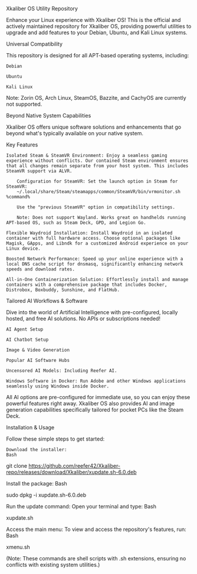 Xkaliber OS Utility Repository

Enhance your Linux experience with Xkaliber OS! This is the official and actively maintained repository for Xkaliber OS, providing powerful utilities to upgrade and add features to your Debian, Ubuntu, and Kali Linux systems.

Universal Compatibility

This repository is designed for all APT-based operating systems, including:

    Debian

    Ubuntu

    Kali Linux

Note: Zorin OS, Arch Linux, SteamOS, Bazzite, and CachyOS are currently not supported.

Beyond Native System Capabilities

Xkaliber OS offers unique software solutions and enhancements that go beyond what's typically available on your native system.

Key Features

    Isolated Steam & SteamVR Environment: Enjoy a seamless gaming experience without conflicts. Our contained Steam environment ensures that all changes remain separate from your host system. This includes SteamVR support via ALVR.

        Configuration for SteamVR: Set the launch option in Steam for SteamVR:
        ~/.local/share/Steam/steamapps/common/SteamVR/bin/vrmonitor.sh %command%

        Use the "previous SteamVR" option in compatibility settings.

        Note: Does not support Wayland. Works great on handhelds running APT-based OS, such as Steam Deck, GPD, and Legion Go.

    Flexible Waydroid Installation: Install Waydroid in an isolated container with full hardware access. Choose optional packages like Magisk, GApps, and Libndk for a customized Android experience on your Linux device.

    Boosted Network Performance: Speed up your online experience with a local DNS cache script for dnsmasq, significantly enhancing network speeds and download rates.

    All-in-One Containerization Solution: Effortlessly install and manage containers with a comprehensive package that includes Docker, Distrobox, Boxbuddy, Sunshine, and FlatHub.

Tailored AI Workflows & Software

Dive into the world of Artificial Intelligence with pre-configured, locally hosted, and free AI solutions. No APIs or subscriptions needed!

    AI Agent Setup

    AI Chatbot Setup

    Image & Video Generation

    Popular AI Software Hubs

    Uncensored AI Models: Including Reefer AI.

    Windows Software in Docker: Run Adobe and other Windows applications seamlessly using Windows inside Docker.

All AI options are pre-configured for immediate use, so you can enjoy these powerful features right away. Xkaliber OS also provides AI and image generation capabilities specifically tailored for pocket PCs like the Steam Deck.

Installation & Usage

Follow these simple steps to get started:

    Download the installer:
    Bash

git clone https://github.com/reefer42/Xkaliber-repo/releases/download/Xkaliber/xupdate.sh-6.0.deb

Install the package:
Bash

sudo dpkg -i xupdate.sh-6.0.deb

Run the update command:
Open your terminal and type:
Bash

xupdate.sh

Access the main menu:
To view and access the repository's features, run:
Bash

xmenu.sh

(Note: These commands are shell scripts with .sh extensions, ensuring no conflicts with existing system utilities.)
